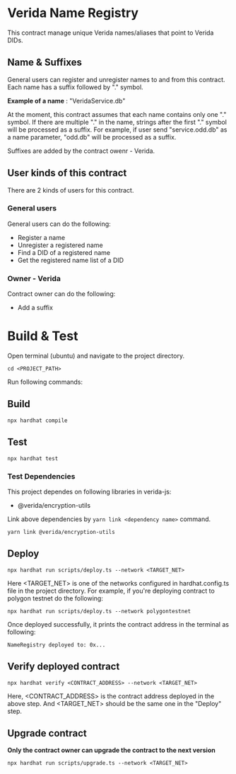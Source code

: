 # Verida Name Registry

This contract manage unique Verida names/aliases that point to Verida DIDs.

## Name & Suffixes
General users can register and unregister names to and from this contract.
Each name has a suffix followed by "." symbol.

**Example of a name** : "VeridaService.db"

At the moment, this contract assumes that each name contains only one "." symbol. If there are multiple "." in the name, strings after the first "." symbol will be processed as a suffix. For example, if user send "service.odd.db" as a name parameter, "odd.db" will be processed as a suffix.

Suffixes are added by the contract owenr - Verida.

## User kinds of this contract
There are 2 kinds of users for this contract.
### __General users__
General users can do the following:
- Register a name
- Unregister a registered name
- Find a DID of a registered name
- Get the registered name list of a DID

### __Owner - Verida__
Contract owner can do the following:
- Add a suffix


# Build & Test

Open terminal (ubuntu) and navigate to the project directory.
```
cd <PROJECT_PATH>
```
Run following commands:
## Build
```
npx hardhat compile
```
## Test
```
npx hardhat test
```
### **Test Dependencies**
This project dependes on following libraries in verida-js:
- @verida/encryption-utils

Link above dependencies by `yarn link <dependency name>` command.
```
yarn link @verida/encryption-utils
```
## Deploy
```
npx hardhat run scripts/deploy.ts --network <TARGET_NET>
```
Here <TARGET_NET> is one of the networks configured in hardhat.config.ts file in the project directory.
For example, if you're deploying contract to polygon testnet do the following:
```
npx hardhat run scripts/deploy.ts --network polygontestnet
```
Once deployed successfully, it prints the contract address in the terminal as following:
```
NameRegistry deployed to: 0x...
```
## Verify deployed contract
```
npx hardhat verify <CONTRACT_ADDRESS> --network <TARGET_NET>
```
Here, <CONTRACT_ADDRESS> is the contract address deployed in the above step.
And <TARGET_NET> should be the same one in the "Deploy" step.

## Upgrade contract
__Only the contract owner can upgrade the contract to the next version__
```
npx hardhat run scripts/upgrade.ts --network <TARGET_NET>
```

